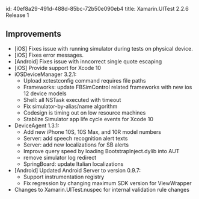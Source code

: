 id: 40ef8a29-491d-488d-85bc-72b50e090eb4
title: Xamarin.UITest 2.2.6 Release 1

## Improvements

* [iOS] Fixes issue with running simulator during tests on physical device.
* [iOS] Fixes error messages.
* [Android] Fixes issue with inncorrect single quote escaping
* [iOS] Provide support for Xcode 10
 * iOSDeviceManager 3.2.1:
   - Upload xctestconfig command requires file paths
   - Frameworks: update FBSimControl related frameworks with new ios 12 device models
   - Shell: all NSTask executed with timeout
   - Fix simulator-by-alias/name algorithm
   - Codesign is timing out on low resource machines
   - Stablize Simulator app life cycle events for Xcode 10
 * DeviceAgent 1.3.1:
   - Add new iPhone 10S, 10S Max, and 10R model numbers
   - Server: add speech recognition alert texts
   - Server: add new localizations for SB alerts
   - Improve query speed by loading BootstrapInject.dylib into AUT
   - remove simulator log redirect
   - SpringBoard: update Italian localizations
* [Android] Updated Android Server to version 0.9.7:
   - Support instrumentation registry
   - Fix regression by changing maximum SDK version for ViewWrapper
* Changes to Xamarin.UITest.nuspec for internal validation rule changes
